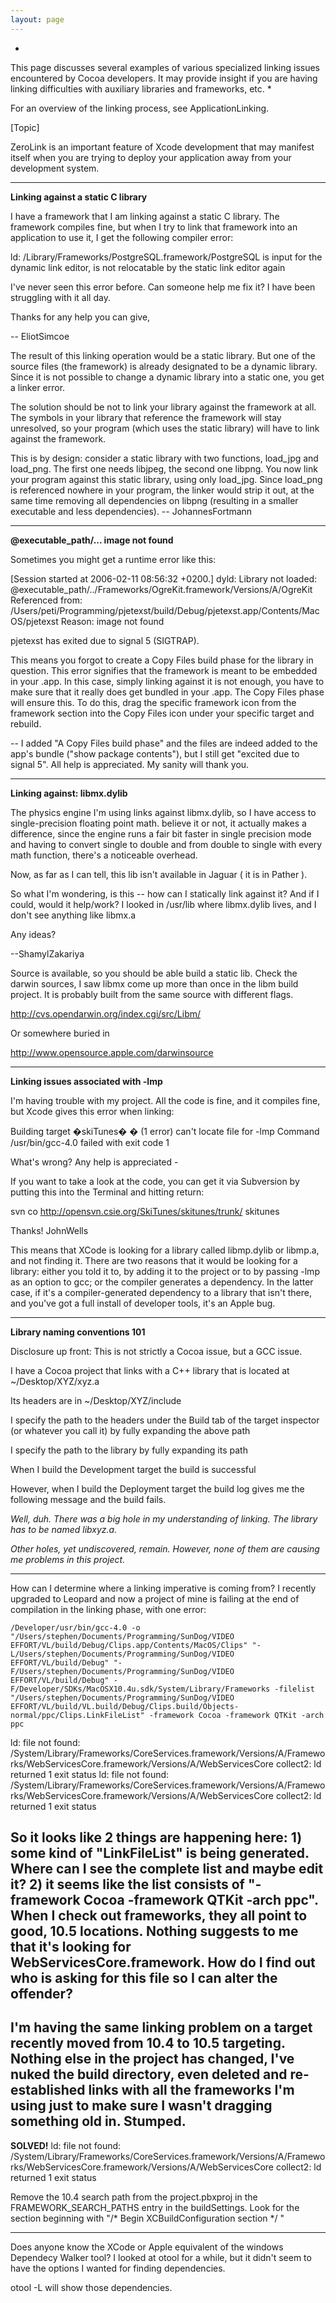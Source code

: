 ```yaml
---
layout: page
---
```





*
This page discusses several examples of various specialized linking issues encountered by Cocoa developers. It may provide insight if you are having linking difficulties with auxiliary libraries and frameworks, etc.
*

For an overview of the linking process, see ApplicationLinking.

[Topic]

ZeroLink is an important feature of Xcode development that may manifest itself when you are trying to deploy your application
away from your development system.

----

**Linking against a static C library**

I have a framework that I am linking against a static C library. The framework compiles fine, but when I try to link that framework into an application to use it, I get the following compiler error:
    
ld: /Library/Frameworks/PostgreSQL.framework/PostgreSQL
is input for the dynamic link editor, is not relocatable by the static link editor again


I've never seen this error before. Can someone help me fix it? I have been struggling with it all day.


Thanks for any help you can give,

-- EliotSimcoe

The result of this linking operation would be a static library. But one of the source files (the framework) is already
designated to be a dynamic library. Since it is not possible to change a dynamic library into a static one, you
get a linker error.

The solution should be not to link your library against the framework at all. The symbols in your library that reference the framework will stay unresolved, so your program (which uses the static library) will have to link
against the framework.

This is by design: consider a static library with two functions, load_jpg and load_png. The first one needs libjpeg, the second one libpng. You now link your program against this static library, using only load_jpg. Since load_png is referenced nowhere in your program, the linker would strip it out, at the same time removing all dependencies on libpng (resulting in a smaller executable and less dependencies).
-- JohannesFortmann

----

**@executable_path/... image not found**

Sometimes you might get a runtime error like this:

    
[Session started at 2006-02-11 08:56:32 +0200.]
dyld: Library not loaded: @executable_path/../Frameworks/OgreKit.framework/Versions/A/OgreKit
  Referenced from: /Users/peti/Programming/pjetexst/build/Debug/pjetexst.app/Contents/MacOS/pjetexst
  Reason: image not found

pjetexst has exited due to signal 5 (SIGTRAP).


This means you forgot to create a Copy Files build phase for the library in question. This error signifies that the framework is meant to be embedded in your .app. In this case, simply linking against it is not enough, you have to make sure that it really does get bundled in your .app. The Copy Files phase will ensure this. To do this, drag the specific framework icon from the framework section into the Copy Files icon under your specific target and rebuild.

--
I added "A Copy Files build phase" and the files are indeed added to the app's bundle ("show package contents"), but I still get "excited due to signal 5". All help is appreciated. My sanity will thank you. 


----

**Linking against: libmx.dylib**

The physics engine I'm using links against libmx.dylib, so I have access to single-precision floating point math. believe it or not, it actually makes a difference, since the engine runs a fair bit faster in single precision mode and having to convert single to double and from double to single with every math function, there's a noticeable overhead.

Now, as far as I can tell, this lib isn't available in Jaguar ( it is in Pather ).

So what I'm wondering, is this -- how can I statically link against it? And if I could, would it help/work? I looked in /usr/lib where libmx.dylib lives, and I don't see anything like libmx.a

Any ideas?

--ShamylZakariya

Source is available, so you should be able build a static lib. Check the darwin sources, I saw libmx come up more than once in the libm build project. It is probably built from the same source with different flags.

http://cvs.opendarwin.org/index.cgi/src/Libm/

Or somewhere buried in

http://www.opensource.apple.com/darwinsource

----

**Linking issues associated with -lmp**

I'm having trouble with my project.  All the code is fine, and it compiles fine, but Xcode gives this error when linking:

    
Building target �skiTunes� � (1 error)
can't locate file for -lmp
Command /usr/bin/gcc-4.0 failed with exit code 1


What's wrong? Any help is appreciated -

If you want to take a look at the code, you can get it via Subversion by putting this into the Terminal and hitting return:

    
svn co http://opensvn.csie.org/SkiTunes/skitunes/trunk/ skitunes


Thanks!
JohnWells

This means that XCode is looking for a library called libmp.dylib or libmp.a, and not finding it. There are two reasons that it would be looking for a library: either you told it to, by adding it to the project or to by passing -lmp as an option to gcc; or the compiler generates a dependency. In the latter case, if it's a compiler-generated dependency to a library that isn't there, and you've got a full install of developer tools, it's an Apple bug.

----

**Library naming conventions 101**

Disclosure up front: This is not strictly a Cocoa issue, but a GCC issue.

I have a Cocoa project that links with a C++ library that is located at ~/Desktop/XYZ/xyz.a

Its headers are in ~/Desktop/XYZ/include

I specify the path to the headers under the Build tab of the target inspector (or whatever you call it) by fully expanding the above path

I specify the path to the library by fully expanding its path

When I build the Development target the build is successful

However, when I build the Deployment target the build log gives me the following message and the build fails.

*Well, duh. There was a big hole in my understanding of linking. The library has to be named libxyz.a.*

*Other holes, yet undiscovered, remain. However, none of them are causing me problems in this project.*

----

How can I determine where a linking imperative is coming from?  I recently upgraded to Leopard and now a project of mine is failing at the end of compilation in the linking phase, with one error:

    
    /Developer/usr/bin/gcc-4.0 -o "/Users/stephen/Documents/Programming/SunDog/VIDEO EFFORT/VL/build/Debug/Clips.app/Contents/MacOS/Clips" "-L/Users/stephen/Documents/Programming/SunDog/VIDEO EFFORT/VL/build/Debug" "-F/Users/stephen/Documents/Programming/SunDog/VIDEO EFFORT/VL/build/Debug" -F/Developer/SDKs/MacOSX10.4u.sdk/System/Library/Frameworks -filelist "/Users/stephen/Documents/Programming/SunDog/VIDEO EFFORT/VL/build/VL.build/Debug/Clips.build/Objects-normal/ppc/Clips.LinkFileList" -framework Cocoa -framework QTKit -arch ppc
ld: file not found: /System/Library/Frameworks/CoreServices.framework/Versions/A/Frameworks/WebServicesCore.framework/Versions/A/WebServicesCore
collect2: ld returned 1 exit status
	ld: file not found: /System/Library/Frameworks/CoreServices.framework/Versions/A/Frameworks/WebServicesCore.framework/Versions/A/WebServicesCore
	collect2: ld returned 1 exit status


So it looks like 2 things are happening here: 1) some kind of "LinkFileList" is being generated.  Where can I see the complete list and maybe edit it?  2) it seems like the list consists of "-framework Cocoa -framework QTKit -arch ppc".  When I check out frameworks, they all point to good, 10.5 locations.  Nothing suggests to me that it's looking for WebServicesCore.framework.  How do I find out who is asking for this file so I can alter the offender?
----
I'm having the same linking problem on a target recently moved from 10.4 to 10.5 targeting.  Nothing else in the project has changed, I've nuked the build directory, even deleted and re-established links with all the frameworks I'm using just to make sure I wasn't dragging something old in.  Stumped.
----
**SOLVED!**
ld: file not found: /System/Library/Frameworks/CoreServices.framework/Versions/A/Frameworks/WebServicesCore.framework/Versions/A/WebServicesCore
	collect2: ld returned 1 exit status

Remove the 10.4 search path from the project.pbxproj in the FRAMEWORK_SEARCH_PATHS entry in the buildSettings.  Look for the section beginning with "/* Begin XCBuildConfiguration section */
"

----
Does anyone know the XCode or Apple equivalent of the windows Dependecy Walker tool? I looked at otool for a while, but it didn't seem to have the options I wanted for finding dependencies.

otool -L will show those dependencies.
